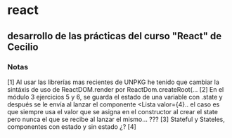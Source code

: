 # react
## desarrollo de las prácticas del curso "React" de Cecilio
### Notas

[1] Al usar las librerías mas recientes de UNPKG he tenido que cambiar la sintáxis de uso de ReactDOM.render por ReactDom.createRoot(...
[2] En el módulo 3 ejercicios 5 y 6, se guarda el estado de una variable con .state y después se le envía al lanzar el componente <Lista valor={4}.. 
    el caso es que siempre usa el valor que se asigna en el constructor al crear el state pero nunca el que se recibe al lanzar el mismo... ???
[3] Stateful y Stateles, componentes con estado y sin estado ¿?
[4]

